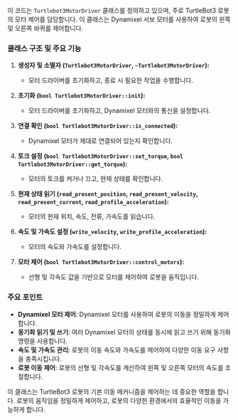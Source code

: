 이 코드는 `Turtlebot3MotorDriver` 클래스를 정의하고 있으며, 주로 TurtleBot3 로봇의 모터 제어를 담당합니다. 이 클래스는 Dynamixel 서보 모터를 사용하여 로봇의 왼쪽 및 오른쪽 바퀴를 제어합니다.

### 클래스 구조 및 주요 기능

1. **생성자 및 소멸자 (`Turtlebot3MotorDriver`, `~Turtlebot3MotorDriver`):**
   - 모터 드라이버를 초기화하고, 종료 시 필요한 작업을 수행합니다.

2. **초기화 (`bool Turtlebot3MotorDriver::init`):**
   - 모터 드라이버를 초기화하고, Dynamixel 모터와의 통신을 설정합니다.

3. **연결 확인 (`bool Turtlebot3MotorDriver::is_connected`):**
   - Dynamixel 모터가 제대로 연결되어 있는지 확인합니다.

4. **토크 설정 (`bool Turtlebot3MotorDriver::set_torque`, `bool Turtlebot3MotorDriver::get_torque`):**
   - 모터의 토크를 켜거나 끄고, 현재 상태를 확인합니다.

5. **현재 상태 읽기 (`read_present_position`, `read_present_velocity`, `read_present_current`, `read_profile_acceleration`):**
   - 모터의 현재 위치, 속도, 전류, 가속도를 읽습니다.

6. **속도 및 가속도 설정 (`write_velocity`, `write_profile_acceleration`):**
   - 모터의 속도와 가속도를 설정합니다.

7. **모터 제어 (`bool Turtlebot3MotorDriver::control_motors`):**
   - 선형 및 각속도 값을 기반으로 모터를 제어하여 로봇을 움직입니다.

### 주요 포인트

- **Dynamixel 모터 제어**: Dynamixel 모터를 사용하여 로봇의 이동을 정밀하게 제어합니다.
- **동기화 읽기 및 쓰기**: 여러 Dynamixel 모터의 상태를 동시에 읽고 쓰기 위해 동기화 명령을 사용합니다.
- **속도 및 가속도 관리**: 로봇의 이동 속도와 가속도를 제어하여 다양한 이동 요구 사항을 충족시킵니다.
- **로봇 이동 제어**: 로봇의 선형 및 각속도를 계산하여 왼쪽 및 오른쪽 모터의 속도를 조절합니다.

이 클래스는 TurtleBot3 로봇의 기본 이동 메커니즘을 제어하는 데 중요한 역할을 합니다. 로봇의 움직임을 정밀하게 제어하고, 로봇의 다양한 환경에서의 효율적인 이동을 가능하게 합니다.
